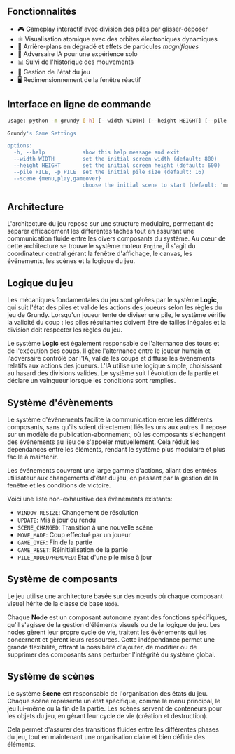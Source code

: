 ## Fonctionnalités

- 🎮 Gameplay interactif avec division des piles par glisser-déposer
- ⚛️ Visualisation atomique avec des orbites électroniques dynamiques
- 🎨 Arrière-plans en dégradé et effets de particules *magnifiques*
- 🤖 Adversaire IA pour une expérience solo
- 📊 Suivi de l'historique des mouvements
- 🔄 Gestion de l'état du jeu
- 🖥️ Redimensionnement de la fenêtre réactif

## Interface en ligne de commande

```bash
usage: python -m grundy [-h] [--width WIDTH] [--height HEIGHT] [--pile PILE] [--scene {menu,play,gameover}]

Grundy's Game Settings

options:
  -h, --help            show this help message and exit
  --width WIDTH         set the initial screen width (default: 800)
  --height HEIGHT       set the initial screen height (default: 600)
  --pile PILE, -p PILE  set the initial pile size (default: 16)
  --scene {menu,play,gameover}
                        choose the initial scene to start (default: 'menu')
```

## Architecture

L'architecture du jeu repose sur une structure modulaire, permettant de séparer efficacement les différentes tâches tout en assurant une communication fluide entre les divers composants du système. Au cœur de cette architecture se trouve le système moteur `Engine`, il s'agit du coordinateur central gérant la fenêtre d'affichage, le canvas, les événements, les scènes et la logique du jeu.

## **Logique du jeu**

Les mécaniques fondamentales du jeu sont gérées par le système **Logic**, qui suit l'état des piles et valide les actions des joueurs selon les règles du jeu de Grundy. Lorsqu'un joueur tente de diviser une pile, le système vérifie la validité du coup : les piles résultantes doivent être de tailles inégales et la division doit respecter les règles du jeu.

Le système **Logic** est également responsable de l'alternance des tours et de l'exécution des coups. Il gère l'alternance entre le joueur humain et l'adversaire contrôlé par l'IA, valide les coups et diffuse les événements relatifs aux actions des joueurs. L'IA utilise une logique simple, choisissant au hasard des divisions valides. Le système suit l'évolution de la partie et déclare un vainqueur lorsque les conditions sont remplies.

## Système d'évènements

Le système d'évènements facilite la communication entre les différents composants, sans qu'ils soient directement liés les uns aux autres. Il repose sur un modèle de publication-abonnement, où les composants s'échangent des événements au lieu de s'appeler mutuellement. Cela réduit les dépendances entre les éléments, rendant le système plus modulaire et plus facile à maintenir.

Les événements couvrent une large gamme d'actions, allant des entrées utilisateur aux changements d'état du jeu, en passant par la gestion de la fenêtre et les conditions de victoire.

Voici une liste non-exhaustive des évènements existants:
- `WINDOW_RESIZE`: Changement de résolution
- `UPDATE`: Mis à jour du rendu
- `SCENE_CHANGED`: Transition à une nouvelle scène
- `MOVE_MADE`: Coup effectué par un joueur
- `GAME_OVER`: Fin de la partie
- `GAME_RESET`: Réinitialisation de la partie
- `PILE_ADDED/REMOVED`: Etat d'une pile mise à jour

## Système de composants

Le jeu utilise une architecture basée sur des nœuds où chaque composant visuel hérite de la classe de base `Node`.

Chaque **Node** est un composant autonome ayant des fonctions spécifiques, qu'il s'agisse de la gestion d'éléments visuels ou de la logique du jeu. Les nodes gèrent leur propre cycle de vie, traitent les événements qui les concernent et gèrent leurs ressources. Cette indépendance permet une grande flexibilité, offrant la possibilité d'ajouter, de modifier ou de supprimer des composants sans perturber l'intégrité du système global.

## Système de scènes

Le système **Scene** est responsable de l'organisation des états du jeu. Chaque scène représente un état spécifique, comme le menu principal, le jeu lui-même ou la fin de la partie. Les scènes servent de conteneurs pour les objets du jeu, en gérant leur cycle de vie (création et destruction).

 Cela permet d'assurer des transitions fluides entre les différentes phases du jeu, tout en maintenant une organisation claire et bien définie des éléments.